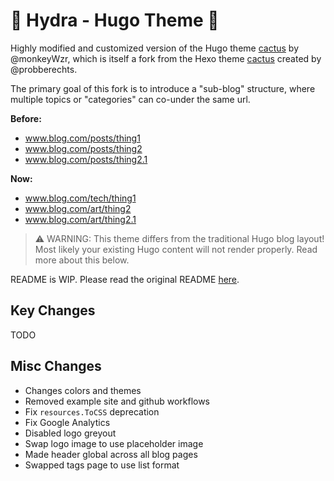 # 🐲 Hydra - Hugo Theme 🎨

Highly modified and customized version of the Hugo theme [cactus](https://github.com/monkeyWzr/hugo-theme-cactus) by @monkeyWzr, which is itself a fork from the Hexo theme [cactus](https://github.com/probberechts/hexo-theme-cactus) created by @probberechts.

The primary goal of this fork is to introduce a "sub-blog" structure, where multiple topics or "categories" can co-under the same url.

**Before:**
- www.blog.com/posts/thing1
- www.blog.com/posts/thing2
- www.blog.com/posts/thing2.1

**Now:**
- www.blog.com/tech/thing1
- www.blog.com/art/thing2
- www.blog.com/art/thing2.1

> ⚠️ WARNING: This theme differs from the traditional Hugo blog layout! Most likely your existing Hugo content will not render properly. Read more about this below.

README is WIP. Please read the original README [here](/README.old.md).

## Key Changes
TODO

## Misc Changes
- Changes colors and themes
- Removed example site and github workflows
- Fix `resources.ToCSS` deprecation
- Fix Google Analytics
- Disabled logo greyout
- Swap logo image to use placeholder image
- Made header global across all blog pages
- Swapped tags page to use list format
